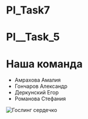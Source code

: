 # PI_Task7
# PI__Task_5
# Наша команда
* Амрахова Амалия
* Гончаров Александр
* Деркунский Егор
* Романова Стефания

![Гослинг сердечко](https://github.com/privet-kak-dela/PI_Task7/assets/115399488/470dffff-0a41-4f77-b14f-7229c0186b29)

